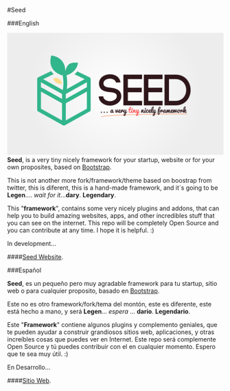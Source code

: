 #Seed

###English

![Seed - a very tiny nicely framework](https://raw.githubusercontent.com/sergiom23/seed/master/design/logo.png)
**Seed**, is a very tiny nicely framework for your startup, website or for your own proposites, based on [Bootstrap](http://getbootstrap.com "Twitter Bootstrap").

This is not another more fork/framework/theme based on boostrap from twitter, this is diferent, this is a hand-made framework, and it´s going to be **Legen**.... *wait for it*...**dary**. **Legendary**.

This "**framework**", contains some very nicely plugins and addons, that can help you to build amazing websites, apps, and other incredibles stuff that you can see on the internet. This repo will be completely Open Source and you can contribute at any time. I hope it is helpful. :)

In development...

####[Seed Website](http://seed.sergiom23.com "Seed Website").

###Español

**Seed**, es un pequeño pero muy agradable framework para tu startup, sitio web o para cualquier proposito, basado en [Bootstrap](http://getbootstrap.com "Twitter Bootstrap").

Este no es otro framework/fork/tema del montón, este es diferente, este está hecho a mano, y será **Legen**... *espera* ... **dario**. **Legendario**.

Este "**Framework**" contiene algunos plugins y complemento geniales, que te pueden ayudar a construir grandiosos sitios web, aplicaciones, y otras increíbles cosas que puedes ver en Internet. Este repo será complemente Open Source y tú puedes contribuir con el en cualquier momento. Espero que te sea muy útil. :)

En Desarrollo...

####[Sitio Web](http://seed.sergiom23.com "Sitio web").

